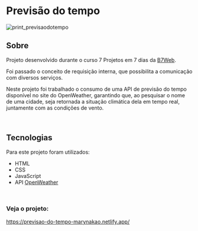 # Previsão do tempo

![print_previsaodotempo](https://user-images.githubusercontent.com/86077339/129765378-1441b4ab-b964-46e1-aa14-f723d0b8a5a8.png)

## Sobre

Projeto desenvolvido durante o curso 7 Projetos em 7 dias da [B7Web](https://b7web.com.br/).

Foi passado o conceito de requisição interna, que possibilita a comunicação com diversos serviços.

Neste projeto foi trabalhado o consumo de uma API de previsão do tempo disponível no site do OpenWeather, garantindo que, ao pesquisar o nome de uma cidade, seja retornada a situação climática dela em tempo real, juntamente com as condições de vento.

<br>

## Tecnologias
Para este projeto foram utilizados:
 - HTML
 - CSS
 - JavaScript
 - API [OpenWeather](https://openweathermap.org/)
 <br>
 
 ### Veja o projeto:
 
 https://previsao-do-tempo-marynakao.netlify.app/
